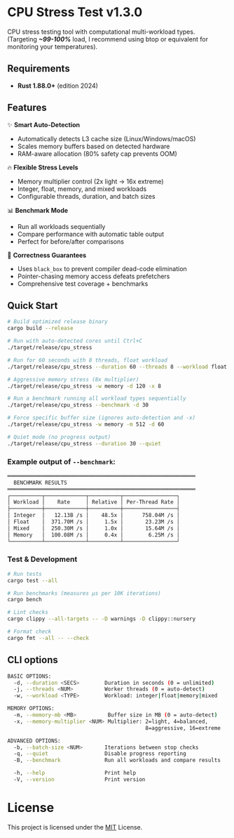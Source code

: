 # CPU Stress Test v1.3.0

CPU stress testing tool with computational multi-workload types.<br>
(Targeting ***~99-100%*** load, I recommend using btop or equivalent for monitoring your temperatures).

## Requirements

- **Rust 1.88.0+** (edition 2024)

## Features

✨ **Smart Auto-Detection**
- Automatically detects L3 cache size (Linux/Windows/macOS)
- Scales memory buffers based on detected hardware
- RAM-aware allocation (80% safety cap prevents OOM)

🔥 **Flexible Stress Levels**
- Memory multiplier control (2x light → 16x extreme)
- Integer, float, memory, and mixed workloads
- Configurable threads, duration, and batch sizes

📊 **Benchmark Mode**
- Run all workloads sequentially
- Compare performance with automatic table output
- Perfect for before/after comparisons

🎯 **Correctness Guarantees**
- Uses `black_box` to prevent compiler dead-code elimination
- Pointer-chasing memory access defeats prefetchers
- Comprehensive test coverage + benchmarks

## Quick Start

```bash
# Build optimized release binary
cargo build --release

# Run with auto-detected cores until Ctrl+C
./target/release/cpu_stress

# Run for 60 seconds with 8 threads, float workload
./target/release/cpu_stress --duration 60 --threads 8 --workload float

# Aggressive memory stress (8x multiplier)
./target/release/cpu_stress -w memory -d 120 -x 8

# Run a benchmark running all workload types sequentially
./target/release/cpu_stress --benchmark -d 30

# Force specific buffer size (ignores auto-detection and -x)
./target/release/cpu_stress -w memory -m 512 -d 60

# Quiet mode (no progress output)
./target/release/cpu_stress --duration 30 --quiet
```

### Example output of `--benchmark`:
```bash
════════════════════════════════════════════════════════════
  BENCHMARK RESULTS
════════════════════════════════════════════════════════════
┌──────────┬─────────────┬──────────┬─────────────────┐
│ Workload │    Rate     │ Relative │ Per-Thread Rate │
├──────────┼─────────────┼──────────┼─────────────────┤
│ Integer  │   12.13B /s │    48.5x │      758.04M /s │
│ Float    │  371.70M /s │     1.5x │       23.23M /s │
│ Mixed    │  250.30M /s │     1.0x │       15.64M /s │
│ Memory   │  100.08M /s │     0.4x │        6.25M /s │
└──────────┴─────────────┴──────────┴─────────────────┘
```

### Test & Development
```bash
# Run tests
cargo test --all

# Run benchmarks (measures µs per 10K iterations)
cargo bench

# Lint checks
cargo clippy --all-targets -- -D warnings -D clippy::nursery

# Format check
cargo fmt --all -- --check
```

## CLI options
```bash
BASIC OPTIONS:
  -d, --duration <SECS>        Duration in seconds (0 = unlimited)     [default: 0]
  -j, --threads <NUM>          Worker threads (0 = auto-detect)        [default: 0]
  -w, --workload <TYPE>        Workload: integer|float|memory|mixed    [default: mixed]

MEMORY OPTIONS:
  -m, --memory-mb <MB>          Buffer size in MB (0 = auto-detect)    [default: 0]
  -x, --memory-multiplier <NUM> Multiplier: 2=light, 4=balanced,
                                            8=aggressive, 16=extreme   [default: 4]

ADVANCED OPTIONS:
  -b, --batch-size <NUM>       Iterations between stop checks          [default: 100000]
  -q, --quiet                  Disable progress reporting
  -B, --benchmark              Run all workloads and compare results

  -h, --help                   Print help
  -V, --version                Print version
```
# License
This project is licensed under the [MIT](https://github.com/Aethdv/CPU_stress/blob/main/LICENSE) License.
